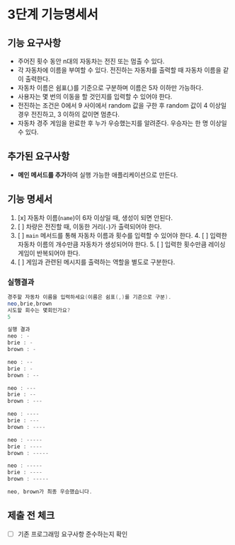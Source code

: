 # 3단계 기능명세서

## 기능 요구사항
- 주어진 횟수 동안 n대의 자동차는 전진 또는 멈출 수 있다.
- 각 자동차에 이름을 부여할 수 있다. 전진하는 자동차를 출력할 때 자동차 이름을 같이 출력한다.
- 자동차 이름은 쉼표(,)를 기준으로 구분하며 이름은 5자 이하만 가능하다.
- 사용자는 몇 번의 이동을 할 것인지를 입력할 수 있어야 한다.
- 전진하는 조건은 0에서 9 사이에서 random 값을 구한 후 random 값이 4 이상일 경우 전진하고, 3 이하의 값이면 멈춘다.
- 자동차 경주 게임을 완료한 후 누가 우승했는지를 알려준다. 우승자는 한 명 이상일 수 있다.

## 추가된 요구사항
- **메인 메서드를 추가**하여 실행 가능한 애플리케이션으로 만든다.

## 기능 명세서
1. [x] 자동차 이름(`name`)이 6자 이상일 때, 생성이 되면 안된다.
2. [ ] 차량은 전진할 때, 이동한 거리(`-`)가 출력되어야 한다.
3. [ ] `main` 메서드를 통해 자동차 이름과 횟수를 입력할 수 있어야 한다.
   4. [ ] 입력한 자동차 이름의 개수만큼 자동차가 생성되어야 한다.
   5. [ ] 입력한 횟수만큼 레이싱 게임이 반복되어야 한다.
6. [ ] 게임과 관련된 메시지를 출력하는 역할을 별도로 구분한다.

### 실행결과
```java
경주할 자동차 이름을 입력하세요(이름은 쉼표(,)를 기준으로 구분).
neo,brie,brown
시도할 회수는 몇회인가요?
5

실행 결과
neo : -
brie : -
brown : -

neo : --
brie : -
brown : --

neo : ---
brie : --
brown : ---

neo : ----
brie : ---
brown : ----

neo : -----
brie : ----
brown : -----

neo : -----
brie : ----
brown : -----

neo, brown가 최종 우승했습니다.
```

## 제출 전 체크
- [ ] 기존 프로그래밍 요구사항 준수하는지 확인
